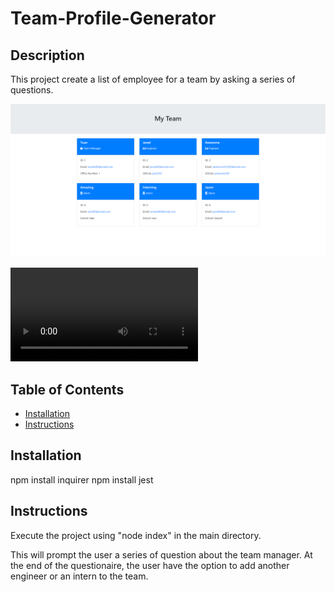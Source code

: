 # Team-Profile-Generator

## Description

This project create a list of employee for a team by asking a series of questions.

![Preview](src/image/Team_List.PNG)

![instruction](src/image/team_instructional_video.mp4)

## Table of Contents

- [Installation](#installation)
- [Instructions](#instructions)

## Installation

npm install inquirer
npm install jest

## Instructions

Execute the project using "node index" in the main directory.

This will prompt the user a series of question about the team manager. At the end of the questionaire, the user have the option to add another engineer or an intern to the team.
